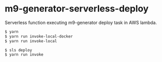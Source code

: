 # m9-generator-serverless-deploy

Serverless function executing m9-generator deploy task in AWS lambda.

```sh
$ yarn
$ yarn run invoke-local-docker
$ yarn run invoke-local

$ sls deploy
$ yarn run invoke
```
